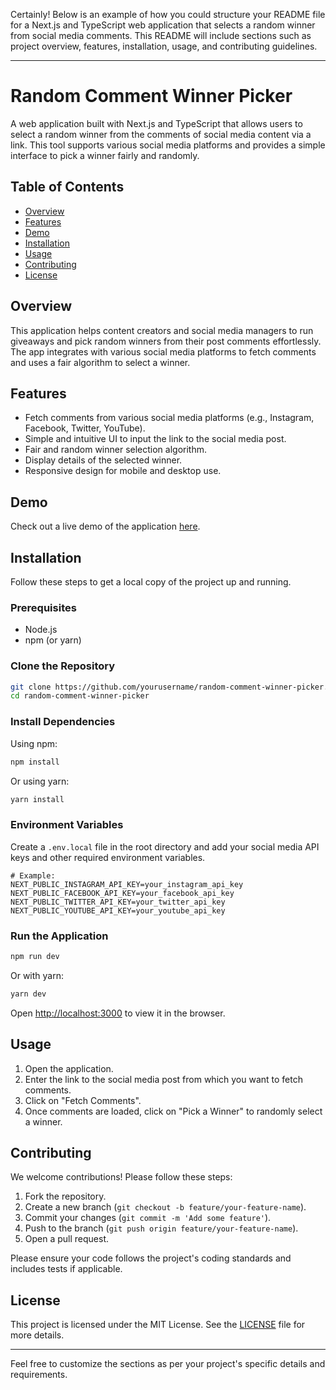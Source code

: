 Certainly! Below is an example of how you could structure your README file for a Next.js and TypeScript web application that selects a random winner from social media comments. This README will include sections such as project overview, features, installation, usage, and contributing guidelines.

---

# Random Comment Winner Picker

A web application built with Next.js and TypeScript that allows users to select a random winner from the comments of social media content via a link. This tool supports various social media platforms and provides a simple interface to pick a winner fairly and randomly.

## Table of Contents

- [Overview](#overview)
- [Features](#features)
- [Demo](#demo)
- [Installation](#installation)
- [Usage](#usage)
- [Contributing](#contributing)
- [License](#license)

## Overview

This application helps content creators and social media managers to run giveaways and pick random winners from their post comments effortlessly. The app integrates with various social media platforms to fetch comments and uses a fair algorithm to select a winner.

## Features

- Fetch comments from various social media platforms (e.g., Instagram, Facebook, Twitter, YouTube).
- Simple and intuitive UI to input the link to the social media post.
- Fair and random winner selection algorithm.
- Display details of the selected winner.
- Responsive design for mobile and desktop use.

## Demo

Check out a live demo of the application [here](#).

## Installation

Follow these steps to get a local copy of the project up and running.

### Prerequisites

- Node.js
- npm (or yarn)

### Clone the Repository

```bash
git clone https://github.com/yourusername/random-comment-winner-picker.git
cd random-comment-winner-picker
```

### Install Dependencies

Using npm:

```bash
npm install
```

Or using yarn:

```bash
yarn install
```

### Environment Variables

Create a `.env.local` file in the root directory and add your social media API keys and other required environment variables.

```env
# Example:
NEXT_PUBLIC_INSTAGRAM_API_KEY=your_instagram_api_key
NEXT_PUBLIC_FACEBOOK_API_KEY=your_facebook_api_key
NEXT_PUBLIC_TWITTER_API_KEY=your_twitter_api_key
NEXT_PUBLIC_YOUTUBE_API_KEY=your_youtube_api_key
```

### Run the Application

```bash
npm run dev
```

Or with yarn:

```bash
yarn dev
```

Open [http://localhost:3000](http://localhost:3000) to view it in the browser.

## Usage

1. Open the application.
2. Enter the link to the social media post from which you want to fetch comments.
3. Click on "Fetch Comments".
4. Once comments are loaded, click on "Pick a Winner" to randomly select a winner.

## Contributing

We welcome contributions! Please follow these steps:

1. Fork the repository.
2. Create a new branch (`git checkout -b feature/your-feature-name`).
3. Commit your changes (`git commit -m 'Add some feature'`).
4. Push to the branch (`git push origin feature/your-feature-name`).
5. Open a pull request.

Please ensure your code follows the project's coding standards and includes tests if applicable.

## License

This project is licensed under the MIT License. See the [LICENSE](LICENSE) file for more details.

---

Feel free to customize the sections as per your project's specific details and requirements.
